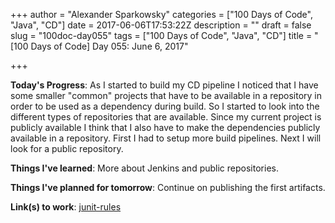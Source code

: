 +++
author = "Alexander Sparkowsky"
categories = ["100 Days of Code", "Java", "CD"]
date = 2017-06-06T17:53:22Z
description = ""
draft = false
slug = "100doc-day055"
tags = ["100 Days of Code", "Java", "CD"]
title = "[100 Days of Code] Day 055: June 6, 2017"

+++

**Today's Progress**: As I started to build my CD pipeline I noticed that I have some smaller "common" projects that have to be available in a repository in order to be used as a dependency during build. So I started to look into the different types of repositories that are available.
Since my current project is publicly available I think that I also have to make the dependencies publicly available in a repository. First I had to setup more build pipelines. Next I will look for a public repository.

**Things I've learned**: More about Jenkins and public repositories.

**Things I've planned for tomorrow**: Continue on publishing the first artifacts.

**Link(s) to work**: [junit-rules](https://github.com/roamingthings/junit-rules/commit/7c9a1c5490c4e7e6205fd85a1706bb38a174d99a)

